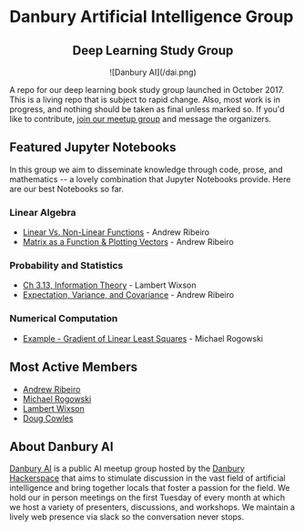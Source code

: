# Danbury Artificial Intelligence Group

<div style="text-align:center">
<h2>Deep Learning Study Group</h2>
![Danbury AI](/dai.png)
</div>

A repo for our deep learning book study group launched in October 2017. This is a living repo that is subject to rapid change. Also, most work is in progress, and nothing should be taken as final unless marked so. If you'd like to contribute, [join our meetup group]((https://www.meetup.com/DanburyAI/)) and message the organizers.

## Featured Jupyter Notebooks
In this group we aim to disseminate knowledge through code, prose, and mathematics -- a lovely combination that Jupyter Notebooks provide. Here are our best Notebooks so far.
### Linear Algebra
* [Linear Vs. Non-Linear Functions](/Notebooks/MemberNBS/LinearAlgebra/Linear%20Vs.%20Non-Linear%20Functions.ipynb) - Andrew Ribeiro
* [Matrix as a Function & Plotting Vectors](/Notebooks/MemberNBS/LinearAlgebra/Matrix%20as%20a%20Function%20%26%20Plotting%20Vectors.ipynb) - Andrew Ribeiro

### Probability and Statistics
* [Ch 3.13, Information Theory](/Notebooks/MemberNBS/ProbabilityAndStats/3_13_information_theory.ipynb) - Lambert Wixson
* [Expectation, Variance, and Covariance](/Notebooks/MemberNBS/ProbabilityAndStats/Expectation%2C%20Variance%2C%20and%20Covariance.ipynb) - Andrew Ribeiro

### Numerical Computation
* [Example - Gradient of Linear Least Squares](/Notebooks/MemberNBS/NumericalComputation/Example%20-%20Gradient%20of%20Linear%20Least%20Squares.ipynb) - Michael Rogowski

## Most Active Members
* [Andrew Ribeiro](http://andrewrib.com/)
* [Michael Rogowski](https://www.linkedin.com/in/michael-rogowski-23998495/)
* [Lambert Wixson](https://www.linkedin.com/in/lambert-wixson-57b567/)
* [Doug Cowles](https://www.linkedin.com/in/douglascowles/)

## About Danbury AI
[Danbury AI](https://www.meetup.com/DanburyAI/) is a public AI meetup group hosted by the [Danbury Hackerspace](https://danburyhackerspace.com/) that aims to stimulate discussion in the vast field of artificial intelligence and bring together locals that foster a passion for the field. We hold our in person meetings on the first Tuesday of every month at which we host a variety of presenters, discussions, and workshops. We maintain a lively web presence via slack so the conversation never stops.
